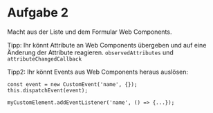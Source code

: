 # Aufgabe 2

Macht aus der Liste und dem Formular Web Components.

Tipp: Ihr könnt Attribute an Web Components übergeben und auf eine Änderung der Attribute reagieren. `observedAttributes` und `attributeChangedCallback`

Tipp2: Ihr könnt Events aus Web Components heraus auslösen:

```
const event = new CustomEvent('name', {});
this.dispatchEvent(event);

myCustomElement.addEventListener('name', () => {...});
```
